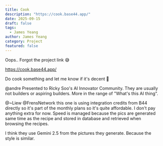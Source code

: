 ```yaml
---
title: Cook
description: "https://cook.base44.app/"
date: 2025-09-15
draft: false
tags:
  - James Yeang
author: James Yeang
category: Project
featured: false
---
```


Oops.. Forgot the project link 😅

https://cook.base44.app/

Do cook something and let me know if it's decent 😬

@⁨andre⁩ Presented to Ricky Soo's AI Innovator Community. They are usually not builders or aspiring builders. More in the range of "What's this AI thing".

@⁨~Liew @FrensNetwork⁩ this one is using integration credits from B44 directly so it's part of the monthly plans so it's quite affordable. I don't pay anything extra for now. Speed is managed because the pics are generated same time as the recipe and stored in database and retrieved when browsing the recipes.

I think they use Gemini 2.5 from the pictures they generate. Because the style is similar. 
